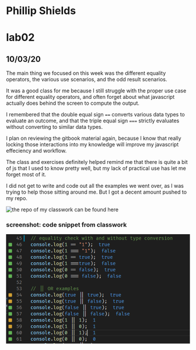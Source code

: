 # Phillip Shields
# lab02
## 10/03/20

The main thing we focused on this week was the different equality operators, the various use scenarios, and the odd result scenarios.

It was a good class for me because I still struggle with the proper use case for different equality operators, and often forget about what javascript actually does behind the screen to compute the output. 

I remembered that the double equal sign `==` converts various data types to evaluate an outcome, and that the triple equal sign `===` strictly evaluates without converting to similar data types. 

I plan on reviewing the gitbook material again, because I know that really locking those interactions into my knowledge will improve my javascript effeciency and workflow. 

The class and exercises definitely helped remind me that there is quite a bit of js that I used to know pretty well, but my lack of practical use has let me forget most of it.

I did not get to write and code out all the examples we went over, as I was trying to help those sitting around me. But I got a decent amount pushed to my repo.

![the repo of my classwork can be found here](https://github.com/Phillip-D-Shields/sdv503-week2)

### screenshot: code snippet from classwork

![success!!](/img/four.PNG)